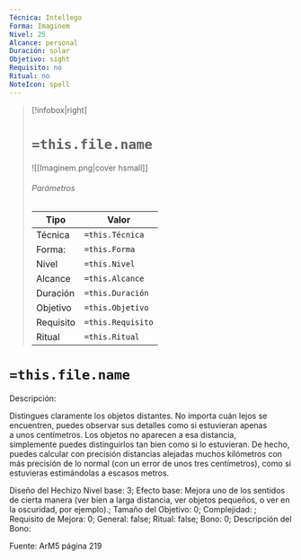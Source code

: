 ```yaml
---
Técnica: Intellego
Forma: Imaginem
Nivel: 25
Alcance: personal 
Duración: solar  
Objetivo: sight
Requisito: no
Ritual: no
NoteIcon: spell
---
```


> [!infobox|right]
> # `=this.file.name`
> ![[Imaginem.png|cover hsmall]]
> ###### Parámetros
> Tipo |  Valor |
> ---|---|
> Técnica  | `=this.Técnica`  |
> Forma: | `=this.Forma`  |
> Nivel | `=this.Nivel`  |
> Alcance | `=this.Alcance` |
> Duración | `=this.Duración` |
> Objetivo | `=this.Objetivo` |
> Requisito | `=this.Requisito` |
> Ritual | `=this.Ritual` |

# `=this.file.name`
Descripción: <p>Distingues claramente los objetos distantes. No importa cuán lejos se encuentren, puedes observar sus detalles como si estuvieran apenas a unos centímetros. Los objetos no aparecen a esa distancia, simplemente puedes distinguirlos tan bien como si lo estuvieran. De hecho, puedes calcular con precisión distancias alejadas muchos kilómetros con más precisión de lo normal (con un error de unos tres centímetros), como si estuvieras estimándolas a escasos metros.</p>

Diseño del Hechizo
Nivel base: 3; Efecto base: Mejora uno de los sentidos de cierta manera (ver bien a larga distancia, ver objetos pequeños, o ver en la oscuridad, por ejemplo).;  Tamaño del Objetivo: 0; Complejidad: ; Requisito de Mejora: 0; General: false; Ritual: false; Bono: 0; Descripción del Bono: 

Fuente: ArM5 página 219
